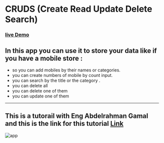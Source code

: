 # CRUDS (Create Read Update Delete Search)

### [live Demo](https://m2001said.github.io/CRUDS/)

## In this app you can use it to store your data like if you have a mobile store :
- so you can add mobiles by their names or categories.
- you can create numbers of mobile by count input.
- you can search by the title or the category .
- you can delete all 
- you can delete one of them 
- you can update one of them

----------
## This is a tutorail with Eng Abdelrahman Gamal and this is the link for this tutorial [Link](https://www.youtube.com/watch?v=nJZAvdUhUMs) 


![app](https://user-images.githubusercontent.com/91760639/188499319-1b3b6274-3b2b-459f-84ce-1b0c21651f7e.jpg)


